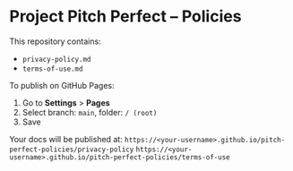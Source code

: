 # Project Pitch Perfect – Policies

This repository contains:

- `privacy-policy.md`
- `terms-of-use.md`

To publish on GitHub Pages:
1. Go to **Settings** > **Pages**
2. Select branch: `main`, folder: `/ (root)`
3. Save

Your docs will be published at:
`https://<your-username>.github.io/pitch-perfect-policies/privacy-policy`
`https://<your-username>.github.io/pitch-perfect-policies/terms-of-use`
